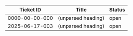 <!-- auto‑generated 2025-06-17T15:47:10+00:00 -->
| Ticket ID | Title | Status |
|-----------|-------|--------|
| 0000-00-00-000 | (unparsed heading) | open |
| 2025-06-17-003 | (unparsed heading) | open |

